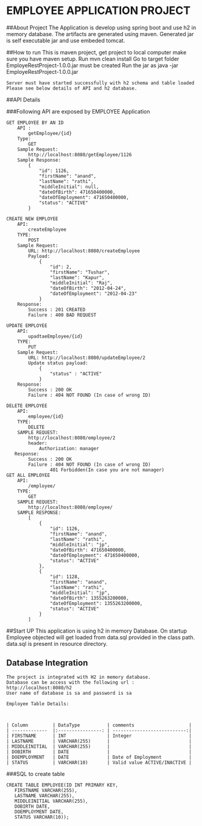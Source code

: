 # EMPLOYEE APPLICATION PROJECT

##About Project
	The Application is develop using spring boot and use h2 in memory database. 
	The artifacts are generated using maven. Generated jar is self executable jar and use embeded tomcat.
	
##How to run
	This is maven project, get project to local computer make sure you have maven setup.
	Run mvn clean install
	Go to target folder EmployeRestProject-1.0.0.jar must be created
	Run the jar as
		java -jar EmployeRestProject-1.0.0.jar
		
	Server must have started successfully with h2 schema and table loaded 
	Please see below details of API and h2 database.
	

##API Details

###Following API are exposed by EMPLOYEE Application

	GET EMPLOYEE BY AN ID
		API :
			getEmployee/{id}
		Type:
			GET
		Sample Request:
			http://localhost:8080/getEmployee/1126
		Sample Response:
			{
			    "id": 1126,
			    "firstName": "anand",
			    "lastName": "rathi",
			    "middleInitial": null,
			    "dateOfBirth": 471650400000,
			    "dateOfEmployment": 471650400000,
			    "status": "ACTIVE"
			}
	
	CREATE NEW EMPLOYEE
		API:
			createEmployee
		TYPE:
			POST
		Sample Request:
			URL: http://localhost:8080/createEmployee
			Payload:
				{
				    "id": 2,
				    "firstName": "Tushar",
				    "lastName": "Kapur",
				    "middleInitial": "Raj",
				    "dateOfBirth": "2012-04-24",
				    "dateOfEmployment": "2012-04-23"
				}
		Response:
			Success : 201 CREATED
			Failure : 400 BAD REQUEST
	
	UPDATE EMPLOYEE
		API:
			upadtaeEmployee/{id}
		TYPE:
			PUT
		Sample Request:
			URL: http://localhost:8080/updateEmployee/2
			Update status payload:
				{
					"status" : "ACTIVE"
				}
		Response:
			Success : 200 OK
			Failure : 404 NOT FOUND (In case of wrong ID)
	
	DELETE EMPLOYEE
		API:
			employee/{id}
		TYPE:
			DELETE
		SAMPLE REQUEST:
			http://localhost:8080/employee/2
			header:
				Authorization: manager
	   Response:
			Success : 200 OK
			Failure : 404 NOT FOUND (In case of wrong ID)
                    401 Forbidden(In case you are not manager)		
	GET ALL EMPLOYEE
		API:
			/employee/
		TYPE:
			GET
		SAMPLE REQUEST:
			http://localhost:8080/employee/
		SAMPLE RESPONSE:
			[
			    {
			        "id": 1126,
			        "firstName": "anand",
			        "lastName": "rathi",
			        "middleInitial": "jp",
			        "dateOfBirth": 471650400000,
			        "dateOfEmployment": 471650400000,
			        "status": "ACTIVE"
			    },
			    {
			        "id": 1128,
			        "firstName": "anand",
			        "lastName": "rathi",
			        "middleInitial": "jp",
			        "dateOfBirth": 1355263200000,
			        "dateOfEmployment": 1355263200000,
			        "status": "ACTIVE"
			    }
			]
			

##Start UP
	This application is using h2 in memory Database. 
	On startup Employee objected will get loaded from data.sql provided in the 	class path. 
	data.sql is present in resource directory.

## Database Integration 

	The project is integrated with H2 in memory database.
	Database can be access with the following url : http://localhost:8080/h2
	User name of database is sa and password is sa
	
	Employee Table Details:
	
		
	
	| Column         | DataType          | comments                    |
	| -------------  |:----------------: | ---------------------------:|
	| FIRSTNAME      | INT               | Integer                     |
	| LASTNAME       | VARCHAR(255)      |                             |
	| MIDDLEINITIAL  | VARCHAR(255)      |                             |
	| DOBIRTH        | DATE              |                             |
	| DOEMPLOYMENT   | DATE              | Date of Employment          |
	| STATUS         | VARCHAR(10)       | Valid value ACTIVE/INACTIVE |
	
	
###SQL to create table

	CREATE TABLE EMPLOYEE(ID INT PRIMARY KEY,
	   FIRSTNAME VARCHAR(255),
	   LASTNAME VARCHAR(255),
	   MIDDLEINITIAL VARCHAR(255),
	   DOBIRTH DATE,
	   DOEMPLOYMENT DATE,
	   STATUS VARCHAR(10));
	   
	   